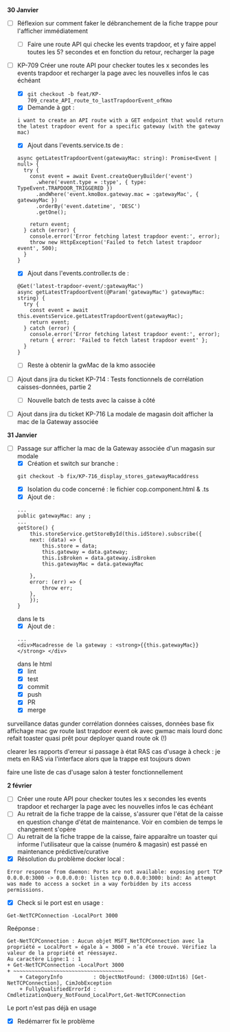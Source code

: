 **30 Janvier**
- [ ] Réflexion sur comment faker le débranchement de la fiche trappe pour l'afficher immédiatement
  - [ ] Faire une route API qui checke les events trapdoor, et y faire appel toutes les 5? secondes et en fonction du retour, recharger la page 
- [ ] KP-709 Créer une route API pour checker toutes les x secondes les events trapdoor et recharger la page avec les nouvelles infos le cas échéant
  - [x] ```git checkout -b feat/KP-709_create_API_route_to_lastTrapdoorEvent_ofKmo```
  - [x] Demande à gpt : 
  ```
  i want to create an API route with a GET endpoint that would return the latest trapdoor event for a specific gateway (with the gateway mac)
  ```
  - [x] Ajout dans l'events.service.ts de : 
  ```
  async getLatestTrapdoorEvent(gatewayMac: string): Promise<Event | null> {
    try {
      const event = await Event.createQueryBuilder('event')
        .where('event.type = :type', { type: TypeEvent.TRAPDOOR_TRIGGERED })
        .andWhere('event.kmoBox.gateway.mac = :gatewayMac', { gatewayMac })
        .orderBy('event.datetime', 'DESC')
        .getOne();

      return event;
    } catch (error) {
      console.error('Error fetching latest trapdoor event:', error);
      throw new HttpException('Failed to fetch latest trapdoor event', 500);
    }
  }
  ```
  - [x] Ajout dans l'events.controller.ts de : 
  ```
  @Get('latest-trapdoor-event/:gatewayMac')
  async getLatestTrapdoorEvent(@Param('gatewayMac') gatewayMac: string) {
    try {
      const event = await this.eventsService.getLatestTrapdoorEvent(gatewayMac);
      return event;
    } catch (error) {
      console.error('Error fetching latest trapdoor event:', error);
      return { error: 'Failed to fetch latest trapdoor event' };
    }
  }
  ```
  - [ ] Reste à obtenir la gwMac de la kmo associée
- [ ] Ajout dans jira du ticket KP-714 : Tests fonctionnels de corrélation caisses-données, partie 2
    - [ ] Nouvelle batch de tests avec la caisse à côté
- [ ] Ajout dans jira du ticket KP-716 La modale de magasin doit afficher la mac de la Gateway associée


**31 Janvier**
- [ ] Passage sur afficher la mac de la Gateway associée d'un magasin sur modale
    - [x] Création et switch sur branche : 
    ```
    git checkout -b fix/KP-716_display_stores_gatewayMacaddress
    ```
    - [x] Isolation du code concerné : le fichier cop.component.html & .ts
    - [x] Ajout de  : 
    ```
    ...
    public gatewayMac: any ;
    ...
    getStore() {
        this.storeService.getStoreById(this.idStore).subscribe({
        next: (data) => {
            this.store = data;
            this.gateway = data.gateway;
            this.isBroken = data.gateway.isBroken
            this.gatewayMac = data.gatewayMac
            
        },
        error: (err) => {
            throw err;
        },
        });
    }
    ```
    dans le ts
    - [x] Ajout de  : 
    ```
    ...
    <div>Macadresse de la gateway : <strong>{{this.gatewayMac}}</strong> </div>
    ```
    dans le html
    - [x] lint
    - [x] test
    - [x] commit
    - [x] push
    - [x] PR
    - [x] merge

surveillance datas gunder
corrélation données caisses, données base
fix affichage mac gw
route last trapdoor event ok avec gwmac mais lourd donc refait
toaster quasi prêt pour deployer quand route ok (!)

clearer les rapports d'erreur si passage à état RAS
cas d'usage à check : je mets en RAS via l'interface alors que la trappe est toujours down

faire une liste de cas d'usage salon à tester fonctionnellement



**2 février**
- [ ] Créer une route API pour checker toutes les x secondes les events trapdoor et recharger la page avec les nouvelles infos le cas échéant
- [ ] Au retrait de la fiche trappe de la caisse, s'assurer que l'état de la caisse en question change d'état de maintenance. Voir en combien de temps le changement s'opère
- [ ] Au retrait de la fiche trappe de la caisse, faire apparaître un toaster qui informe l'utilisateur que la caisse (numéro & magasin) est passé en maintenance prédictive/curative
- [x] Résolution du problème docker local : 
```
Error response from daemon: Ports are not available: exposing port TCP 0.0.0.0:3000 -> 0.0.0.0:0: listen tcp 0.0.0.0:3000: bind: An attempt was made to access a socket in a way forbidden by its access permissions.
```
- [x] Check si le port est en usage : 
```
Get-NetTCPConnection -LocalPort 3000
```
Reéponse : 
```
Get-NetTCPConnection : Aucun objet MSFT_NetTCPConnection avec la propriété « LocalPort » égale à « 3000 » n’a été trouvé. Vérifiez la valeur de la propriété et réessayez.
Au caractère Ligne:1 : 1
+ Get-NetTCPConnection -LocalPort 3000
+ ~~~~~~~~~~~~~~~~~~~~~~~~~~~~~~~~~~~~
    + CategoryInfo          : ObjectNotFound: (3000:UInt16) [Get-NetTCPConnection], CimJobException
    + FullyQualifiedErrorId : CmdletizationQuery_NotFound_LocalPort,Get-NetTCPConnection
```
Le port n'est pas déjà en usage
- [x] Redémarrer fix le problème